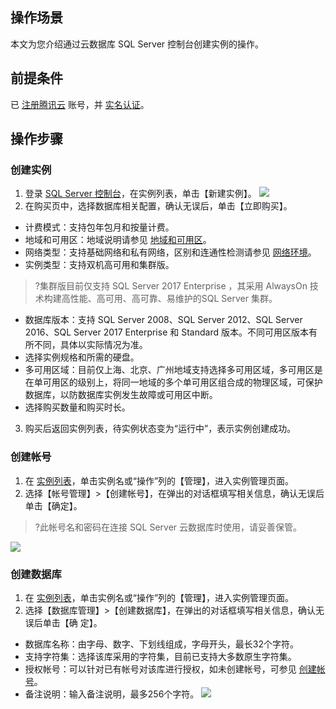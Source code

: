 ## 操作场景
本文为您介绍通过云数据库 SQL Server 控制台创建实例的操作。

## 前提条件
已 [注册腾讯云](https://cloud.tencent.com/document/product/378/17985) 账号，并 [实名认证](https://cloud.tencent.com/document/product/378/3629)。

## 操作步骤
### 创建实例
1. 登录 [SQL Server 控制台](https://console.cloud.tencent.com/sqlserver)，在实例列表，单击【新建实例】。
![](https://main.qcloudimg.com/raw/4a3978c4f6593c5329eea5db057474ae.png)
2. 在购买页中，选择数据库相关配置，确认无误后，单击【立即购买】。
 - 计费模式：支持包年包月和按量计费。
 - 地域和可用区：地域说明请参见 [地域和可用区](https://cloud.tencent.com/document/product/238/7520)。
 - 网络类型：支持基础网络和私有网络，区别和连通性检测请参见 [网络环境](https://cloud.tencent.com/document/product/238/36848)。
 - 实例类型：支持双机高可用和集群版。
 >?集群版目前仅支持 SQL Server 2017 Enterprise ，其采用 AlwaysOn 技术构建高性能、高可用、高可靠、易维护的SQL Server 集群。
 - 数据库版本：支持 SQL Server 2008、SQL Server 2012、SQL Server 2016、SQL Server 2017 Enterprise 和 Standard 版本。不同可用区版本有所不同，具体以实际情况为准。
 - 选择实例规格和所需的硬盘。
 - 多可用区域：目前仅上海、北京、广州地域支持选择多可用区域，多可用区是在单可用区的级别上，将同一地域的多个单可用区组合成的物理区域，可保护数据库，以防数据库实例发生故障或可用区中断。
 - 选择购买数量和购买时长。
3. 购买后返回实例列表，待实例状态变为“运行中”，表示实例创建成功。

<span id = "cjzh"></span>
### 创建帐号
1. 在 [实例列表](https://console.cloud.tencent.com/sqlserver)，单击实例名或“操作”列的【管理】，进入实例管理页面。
2. 选择【帐号管理】>【创建帐号】，在弹出的对话框填写相关信息，确认无误后单击【确定】。
>?此帐号名和密码在连接 SQL Server 云数据库时使用，请妥善保管。
>
![](https://main.qcloudimg.com/raw/0289e5173e9872f79d7dd54961b6a473.png)

### 创建数据库
1. 在 [实例列表](https://console.cloud.tencent.com/sqlserver)，单击实例名或“操作”列的【管理】，进入实例管理页面。
2. 选择【数据库管理】>【创建数据库】，在弹出的对话框填写相关信息，确认无误后单击【确
定】。
 - 数据库名称：由字母、数字、下划线组成，字母开头，最长32个字符。
 - 支持字符集：选择该库采用的字符集，目前已支持大多数原生字符集。
 - 授权帐号：可以针对已有帐号对该库进行授权，如未创建帐号，可参见 [创建帐号](#cjzh)。
 - 备注说明：输入备注说明，最多256个字符。
![](https://main.qcloudimg.com/raw/0b4d60195d4152d19b75f812393cff32.png)

